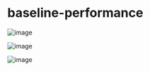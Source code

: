# baseline-performance

![image](https://user-images.githubusercontent.com/102538462/206788159-cc13c5a4-2e51-4233-ac07-c7ff60d8d1f5.png)

![image](https://user-images.githubusercontent.com/102538462/206788268-21de1baa-8345-4d88-b811-a6e5103183e4.png)


![image](https://user-images.githubusercontent.com/102538462/206788343-e18abf09-fc7e-47ab-8dc6-96ea10e8244e.png)
